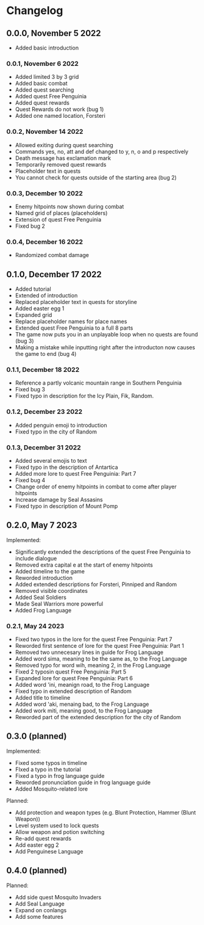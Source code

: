 # Changelog

## 0.0.0, November 5 2022

- Added basic introduction

### 0.0.1, November 6 2022

- Added limited 3 by 3 grid
- Added basic combat
- Added quest searching
- Added quest Free Penguinia
- Added quest rewards
- Quest Rewards do not work (bug 1)
- Added one named location, Forsteri

### 0.0.2, November 14 2022

- Allowed exiting during quest searching
- Commands yes, no, att and def changed to y, n, o and p respectively
- Death message has exclamation mark
- Temporarily removed quest rewards
- Placeholder text in quests
- You cannot check for quests outside of the starting area (bug 2)

### 0.0.3, December 10 2022

- Enemy hitpoints now shown during combat
- Named grid of places (placeholders)
- Extension of quest Free Penguinia
- Fixed bug 2

### 0.0.4, December 16 2022

- Randomized combat damage

## 0.1.0, December 17 2022

- Added tutorial
- Extended of introduction
- Replaced placeholder text in quests for storyline
- Added easter egg 1
- Expanded grid
- Replace placeholder names for place names
- Extended quest Free Penguinia to a full 8 parts
- The game now puts you in an unplayable loop when no quests are found (bug 3)
- Making a mistake while inputting right after the introducton now causes the game to end (bug 4)

### 0.1.1, December 18 2022

- Reference a partly volcanic mountain range in Southern Penguinia
- Fixed bug 3
- Fixed typo in description for the Icy Plain, Fik, Random.

### 0.1.2, December 23 2022

- Added penguin emoji to introduction
- Fixed typo in the city of Random

### 0.1.3, December 31 2022

- Added several emojis to text
- Fixed typo in the description of Antartica
- Added more lore to quest Free Penguinia: Part 7
- Fixed bug 4
- Change order of enemy hitpoints in combat to come after player hitpoints
- Increase damage by Seal Assasins
- Fixed typo in description of Mount Pomp

## 0.2.0, May 7 2023

Implemented:

- Significantly extended the descriptions of the quest Free Penguinia to include dialogue
- Removed extra capital e at the start of enemy hitpoints
- Added timeline to the game
- Reworded introduction
- Added extended descriptions for Forsteri, Pinniped and Random
- Removed visible coordinates
- Added Seal Soldiers
- Made Seal Warriors more powerful
- Added Frog Language

### 0.2.1, May 24 2023

- Fixed two typos in the lore for the quest Free Penguinia: Part 7
- Reworded first sentence of lore for the quest Free Penguinia: Part 1
- Removed two unnecesary lines in guide for Frog Language
- Added word sima, meaning to be the same as, to the Frog Language
- Removed typo for word wih, meaning 2, in the Frog Language
- Fixed 2 typosin quest Free Penguinia: Part 5
- Expanded lore for quest Free Penguinia: Part 6
- Added word 'ini, meanign road, to the Frog Language
- Fixed typo in extended description of Random
- Added title to timeline
- Added word 'aki, menaing bad, to the Frog Language
- Added work miti, meaning good, to the Frog Language
- Reworded part of the extended description for the city of Random

## 0.3.0 (planned)

Implemented:

- Fixed some typos in timeline
- FIxed a typo in the tutorial
- Fixed a typo in frog language guide
- Reworded pronunciation guide in frog language guide
- Added Mosquito-related lore

Planned:

- Add protection and weapon types (e.g. Blunt Protection, Hammer (Blunt Weapon))
- Level system used to lock quests
- Allow weapon and potion switching
- Re-add quest rewards
- Add easter egg 2
- Add Penguinese Language

## 0.4.0 (planned)

Planned:

- Add side quest Mosquito Invaders
- Add Seal Language
- Expand on conlangs
- Add some features
